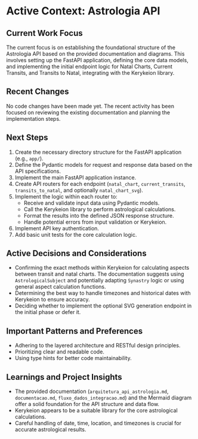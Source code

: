 # Active Context: Astrologia API

## Current Work Focus

The current focus is on establishing the foundational structure of the Astrologia API based on the provided documentation and diagrams. This involves setting up the FastAPI application, defining the core data models, and implementing the initial endpoint logic for Natal Charts, Current Transits, and Transits to Natal, integrating with the Kerykeion library.

## Recent Changes

No code changes have been made yet. The recent activity has been focused on reviewing the existing documentation and planning the implementation steps.

## Next Steps

1.  Create the necessary directory structure for the FastAPI application (e.g., `app/`).
2.  Define the Pydantic models for request and response data based on the API specifications.
3.  Implement the main FastAPI application instance.
4.  Create API routers for each endpoint (`natal_chart`, `current_transits`, `transits_to_natal`, and optionally `natal_chart_svg`).
5.  Implement the logic within each router to:
    *   Receive and validate input data using Pydantic models.
    *   Call the Kerykeion library to perform astrological calculations.
    *   Format the results into the defined JSON response structure.
    *   Handle potential errors from input validation or Kerykeion.
6.  Implement API key authentication.
7.  Add basic unit tests for the core calculation logic.

## Active Decisions and Considerations

- Confirming the exact methods within Kerykeion for calculating aspects between transit and natal charts. The documentation suggests using `AstrologicalSubject` and potentially adapting `Synastry` logic or using general aspect calculation functions.
- Determining the best way to handle timezones and historical dates with Kerykeion to ensure accuracy.
- Deciding whether to implement the optional SVG generation endpoint in the initial phase or defer it.

## Important Patterns and Preferences

- Adhering to the layered architecture and RESTful design principles.
- Prioritizing clear and readable code.
- Using type hints for better code maintainability.

## Learnings and Project Insights

- The provided documentation (`arquitetura_api_astrologia.md`, `documentacao.md`, `fluxo_dados_integracao.md`) and the Mermaid diagram offer a solid foundation for the API structure and data flow.
- Kerykeion appears to be a suitable library for the core astrological calculations.
- Careful handling of date, time, location, and timezones is crucial for accurate astrological results.

